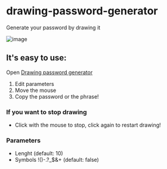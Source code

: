 # drawing-password-generator
Generate your password by drawing it

![image](https://i.imgur.com/cVENQ9R.png "Drawing password generator")

## It's easy to use:
Open [Drawing password generator](https://tuttarealstep.github.io/drawing-password-generator/)
1. Edit parameters
2. Move the mouse
3. Copy the password or the phrase!

### If you want to stop drawing
+ Click with the mouse to stop, click again to restart drawing!

### Parameters
+ Lenght (default: 10)
+ Symbols !()-.?_$&+ (default: false)
